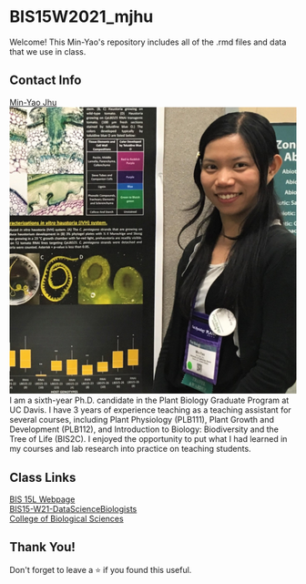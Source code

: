 # BIS15W2021_mjhu

Welcome! This Min-Yao's repository includes all of the .rmd files and data that we use in class.

## Contact Info

[Min-Yao Jhu](mailto:minjhu@ucdavis.edu)  
![](Image/2017_aspb.jpg)
I am a sixth-year Ph.D. candidate in the Plant Biology Graduate Program at UC Davis.
I have 3 years of experience teaching as a teaching assistant for several courses, including Plant Physiology (PLB111), Plant Growth and Development (PLB112), and Introduction to Biology: Biodiversity and the Tree of Life (BIS2C). I enjoyed the opportunity to put what I had learned in my courses and lab research into practice on teaching students.

## Class Links  

[BIS 15L Webpage](https://jmledford3115.github.io/datascibiol/)  
[BIS15-W21-DataScienceBiologists](https://github.com/jmledford3115/BIS15L-W21-DataScienceBiologists)  
[College of Biological Sciences](https://biology.ucdavis.edu/)  

## Thank You!  

Don't forget to leave a ⭐ if you found this useful.
